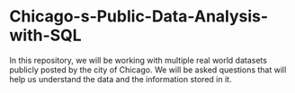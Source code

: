 # Chicago-s-Public-Data-Analysis-with-SQL
In this repository, we will be working with multiple real world datasets publicly posted by the city of Chicago. We will be asked questions that will help us understand the data and the information stored in it.
